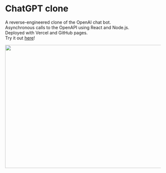 # ChatGPT clone
A reverse-engineered clone of the OpenAI chat bot. 
<br>Asynchronous calls to the OpenAPI using React and Node.js. 
<br>Deployed with Vercel and GitHub pages.
<br>Try it out <a href="https://kbdv.github.io/chagpt-clone/">here</a>!

<a href="#"><img src="https://github-production-user-asset-6210df.s3.amazonaws.com/113033203/257285303-ec93d37e-c02e-4eaa-a845-c1ad90f65d55.png?X-Amz-Algorithm=AWS4-HMAC-SHA256&X-Amz-Credential=AKIAIWNJYAX4CSVEH53A%2F20230731%2Fus-east-1%2Fs3%2Faws4_request&X-Amz-Date=20230731T163143Z&X-Amz-Expires=300&X-Amz-Signature=786bbf844509f3343a2965d08b80acc68e5044067c613512d21ec361fdbc8a6f&X-Amz-SignedHeaders=host&actor_id=113033203&key_id=0&repo_id=672995209" width="824px" height="400px" /></a>

